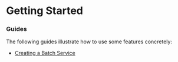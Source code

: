 # Getting Started

### Guides
The following guides illustrate how to use some features concretely:

* [Creating a Batch Service](https://spring.io/guides/gs/batch-processing/)

